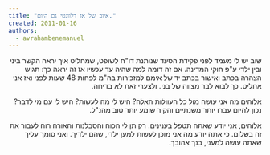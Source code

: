 ```yaml
---
title: "איוב של אז רלוונטי גם היום."
created: 2011-01-16
authors: 
  - avrahambenemanuel
---
```

<div dir="rtl">
שוב יש לי מעמד לפני פקידת הסעד שנותנת דו"ח לשופט, שמחליט איך יראה הקשר ביני ובין ילדי ע"פ חוקי המדינה. אם זה דומה למה שהיה עד עכשיו אז זה יראה כך: תגיש הצהרה בכתב ואישור בכתב יד של אימם למזכירות בה"מ לפחות 48 שעות לפני ואז אני אחליט. כך לבוא לבר מצווה של בני. ולצערי זאת לא בדיחה.

אלוהים מה אני עושה מול כל העוולות האלה? היש לי מה לעשות? היש לי עם מי לדבר? נכון להיום עברו יותר משנתיים והקיר שומע יותר טוב מהנ"ל.

אלוהים, אני יודע שאתה תטפל בענינים. רק תן לי הכוח והסבלנות והאורח רוח לעבור את זה בשלום. כי אתה יודע מה אני מוכן לעשות למען ילדי, שהם ילדיך. ואני סומך עליך שאתה עושה למעני, בנך אהובך.
</div>
